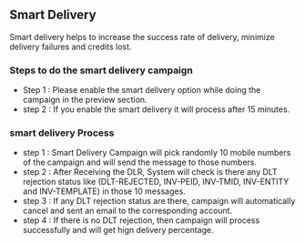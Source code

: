 ## Smart Delivery

Smart delivery helps to increase the success rate of delivery, minimize delivery failures and credits lost.

### Steps to do the smart delivery campaign

* Step 1 : Please enable the smart delivery option while doing the campaign in the preview section.
* step 2 : If you enable the smart delivery it will process after 15 minutes.

### smart delivery Process

* step 1 : Smart Delivery Campaign will pick randomly 10 mobile numbers of the campaign and will send the message to those numbers.
* step 2 : After Receiving the DLR, System will check is there any DLT rejection status like (DLT-REJECTED, INV-PEID, INV-TMID, INV-ENTITY and INV-TEMPLATE) in those 10 messages.    
* step 3 : If any DLT rejection status are there, campaign will automatically cancel and sent an email to the corresponding account.
* step 4 : If there is no DLT rejection, then campaign will process successfully and will get hign delivery percentage.
